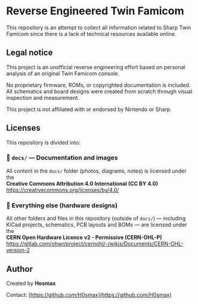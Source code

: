 # Reverse Engineered Twin Famicom

This repository is an attempt to collect all information related to Sharp Twin Famicom since there is a lack of technical resources available online.

## Legal notice

This project is an unofficial reverse engineering effort based on personal analysis of an original Twin Famicom console.

No proprietary firmware, ROMs, or copyrighted documentation is included.  
All schematics and board designs were created from scratch through visual inspection and measurement.

This project is not affiliated with or endorsed by Nintendo or Sharp.

## Licenses

This repository is divided into:

### 📁 `docs/` — Documentation and images

All content in the `docs/` folder (photos, diagrams, notes) is licensed under the  
**Creative Commons Attribution 4.0 International (CC BY 4.0)**  
https://creativecommons.org/licenses/by/4.0/

### 🧩 Everything else (hardware designs)

All other folders and files in this repository (outside of `docs/`) — including KiCad projects, schematics, PCB layouts and BOMs — are licensed under the  
**CERN Open Hardware Licence v2 - Permissive (CERN-OHL-P)**  
https://gitlab.com/ohwr/project/cernohl/-/wikis/Documents/CERN-OHL-version-2

## Author

Created by **Hosmax**

Contact: [https://github.com/H0smax](https://github.com/H0smax)